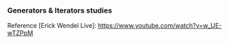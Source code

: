 ### Generators & Iterators studies

Reference [Erick Wendel Live]: https://www.youtube.com/watch?v=w_UE-wTZPpM


